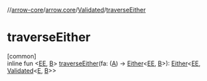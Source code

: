 //[arrow-core](../../../index.md)/[arrow.core](../index.md)/[Validated](index.md)/[traverseEither](traverse-either.md)

# traverseEither

[common]\
inline fun &lt;[EE](traverse-either.md), [B](traverse-either.md)&gt; [traverseEither](traverse-either.md)(fa: ([A](index.md)) -&gt; [Either](../-either/index.md)&lt;[EE](traverse-either.md), [B](traverse-either.md)&gt;): [Either](../-either/index.md)&lt;[EE](traverse-either.md), [Validated](index.md)&lt;[E](index.md), [B](traverse-either.md)&gt;&gt;
